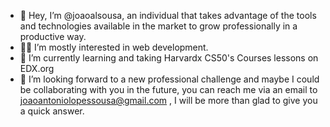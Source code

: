 - 👋 Hey, I’m @joaoalsousa, an individual that takes advantage of the tools and technologies available in the market to grow professionally in a productive way.
- 👨‍💻 I’m mostly interested in web development.
- 🌱 I’m currently learning and taking Harvardx CS50's Courses lessons on EDX.org
- 💫 I’m looking forward to a new professional challenge and maybe I could be collaborating with you in the future, you can reach me via an email to joaoantoniolopessousa@gmail.com , I will be more than glad to give you a quick answer.

<!---
joaoalsousa/joaoalsousa is a ✨ special ✨ repository because its `README.md` (this file) appears on your GitHub profile.
You can click the Preview link to take a look at your changes.
--->
